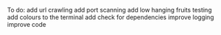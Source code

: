 To do:
add url crawling
add port scanning
add low hanging fruits testing
add colours to the terminal
add check for dependencies
improve logging
improve code
